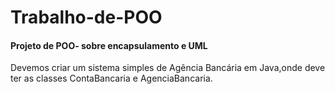 # Trabalho-de-POO
#### Projeto de POO- sobre encapsulamento e UML
Devemos criar um sistema simples de Agência Bancária em Java,onde deve ter as classes ContaBancaria e AgenciaBancaria.



